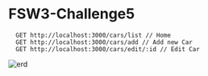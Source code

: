 # FSW3-Challenge5

```http
  GET http://localhost:3000/cars/list // Home
  GET http://localhost:3000/cars/add // Add new Car
  GET http://localhost:3000/cars/edit/:id // Edit Car
```

![erd](https://user-images.githubusercontent.com/86161108/164751763-c86441c7-c0d6-48eb-ae7e-73a42d18c24b.JPG)
